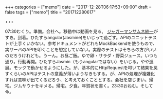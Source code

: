 +++
categories = ["memo"]
date = "2017-12-28T06:17:53+09:00"
draft = false
tags = ["memo"]
title = "201712280617"

+++

07:30むくり。準備。会社へ。移動中は動画を見る。 [ジャガーマンサムネ統一](http://www.nicovideo.jp/tag/%E3%82%B8%E3%83%A3%E3%82%AC%E3%83%BC%E3%83%9E%E3%83%B3%E3%82%B5%E3%83%A0%E3%83%8D%E7%B5%B1%E4%B8%80URL "ジャガーマンサムネ統一")がすき。到着。ひたすらangular(Jasmine)をいじって過ごす。APIのユニットテストが上手くいかない。参考ドキュメントがどれもMockBackendを使うもので、実サーバのAPIを叩くことを想定していない。実際のテストはそちらの方がいいのだろうけれども。うーん。お昼ご飯。ゆで卵・サラダ・野菜ジュース。いつも通り。行動再開。ひたすらJasmin（もうangularではない）をいじる。やや進展。モックで動かせるようにした。が、基本的にHttpRequestを叩いて結果を戻すくらいのAPIはテストの意義が薄いようなきもする。が、APIの処理が複雑化すれば意味が出てくるだろう、と考えておくこととする。会社を店じまい。帰宅。ジムサウナをキメる。帰宅。夕食。年賀状を書く。23:30おねむ。そして今。
